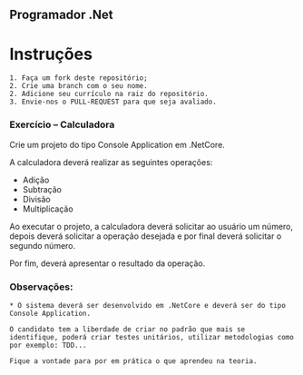 
## Programador .Net

# Instruções
  
    1. Faça um fork deste repositório;
    2. Crie uma branch com o seu nome.
    2. Adicione seu currículo na raiz do repositório.
    3. Envie-nos o PULL-REQUEST para que seja avaliado.
    
### Exercício – Calculadora 

Crie um projeto do tipo Console Application em .NetCore.

A calculadora deverá realizar as seguintes operações:
- Adição
- Subtração
- Divisão
- Multiplicação

Ao executar o projeto, a calculadora deverá solicitar ao usuário um número, depois deverá solicitar a operação desejada e por final deverá solicitar o segundo número.

Por fim, deverá apresentar o resultado da operação.
		
### Observações:
	* O sistema deverá ser desenvolvido em .NetCore e deverá ser do tipo Console Application.
	
	O candidato tem a liberdade de criar no padrão que mais se identifique, poderá criar testes unitários, utilizar metodologias como por exemplo: TDD...
	
	Fique a vontade para por em prática o que aprendeu na teoria.
